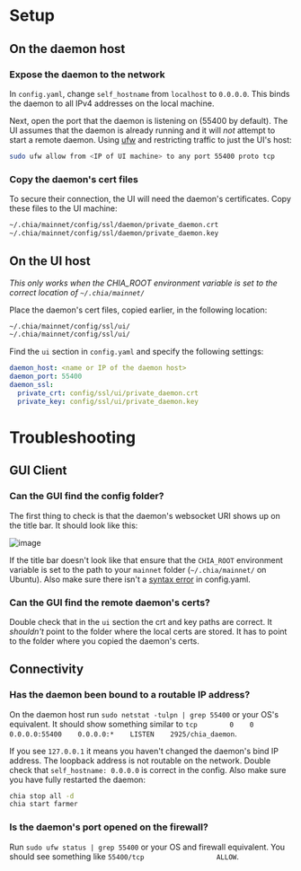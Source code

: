 # Setup

## On the daemon host

### Expose the daemon to the network

In `config.yaml`, change `self_hostname` from `localhost` to `0.0.0.0`. This binds the daemon to all IPv4 addresses on the local machine.

Next, open the port that the daemon is listening on (55400 by default). The UI assumes that the daemon is already running and it will _not_ attempt to start a remote daemon. Using [ufw](https://help.ubuntu.com/community/UFW) and restricting traffic to just the UI's host:

````bash
sudo ufw allow from <IP of UI machine> to any port 55400 proto tcp
````

### Copy the daemon's cert files

To secure their connection, the UI will need the daemon's certificates. Copy these files to the UI machine:

````bash
~/.chia/mainnet/config/ssl/daemon/private_daemon.crt
~/.chia/mainnet/config/ssl/daemon/private_daemon.key
````

## On the UI host

_This only works when the *CHIA_ROOT* environment variable is set to the correct location of `~/.chia/mainnet/`_

Place the daemon's cert files, copied earlier, in the following location:

````bash
~/.chia/mainnet/config/ssl/ui/
~/.chia/mainnet/config/ssl/ui/
````

Find the `ui` section in `config.yaml` and specify the following settings:

````yaml
daemon_host: <name or IP of the daemon host>
daemon_port: 55400
daemon_ssl:
  private_crt: config/ssl/ui/private_daemon.crt
  private_key: config/ssl/ui/private_daemon.key
````

# Troubleshooting

## GUI Client

### Can the GUI find the config folder?
The first thing to check is that the daemon's websocket URI shows up on the title bar. It should look like this:

![image](https://user-images.githubusercontent.com/5160233/111890456-6ca97f00-89b7-11eb-8f20-a8dc80d0d138.png)

If the title bar doesn't look like that ensure that the `CHIA_ROOT` environment variable is set to the path to your `mainnet` folder (`~/.chia/mainnet/` on Ubuntu). Also make sure there isn't a [syntax error](https://yamlchecker.com/) in config.yaml.

### Can the GUI find the remote daemon's certs?

Double check that in the `ui` section the crt and key paths are correct. It _shouldn't_ point to the folder where the local certs are stored. It has to point to the folder where you copied the daemon's certs.

## Connectivity

### Has the daemon been bound to a routable IP address?
On the daemon host run `sudo netstat -tulpn | grep 55400` or your OS's equivalent. It should show something similar to `tcp        0    0 0.0.0.0:55400    0.0.0.0:*    LISTEN    2925/chia_daemon`.

If you see `127.0.0.1` it means you haven't changed the daemon's bind IP address. The loopback address is not routable on the network. Double check that `self_hostname: 0.0.0.0` is correct in the config. Also make sure you have fully restarted the daemon:

````bash
chia stop all -d
chia start farmer
````

### Is the daemon's port opened on the firewall?

Run `sudo ufw status | grep 55400` or your OS and firewall equivalent. You should see something like `55400/tcp                  ALLOW`.